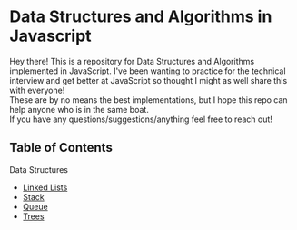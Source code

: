 # Data Structures and Algorithms in Javascript

Hey there! This is a repository for Data Structures and Algorithms implemented in JavaScript.
I've been wanting to practice for the technical interview and get better at JavaScript so thought I might as well share this with everyone!
<br />
These are by no means the best implementations, but I hope this repo can help anyone who is in the same boat.
<br />
If you have any questions/suggestions/anything feel free to reach out!

## Table of Contents
Data Structures
- [Linked Lists](https://github.com/lee-steven/JS-Data-Structures-and-Algorithms/tree/master/Data%20Structures/Linked%20List)
- [Stack](https://github.com/lee-steven/JS-Data-Structures-and-Algorithms/tree/master/Data%20Structures/Stack)
- [Queue](https://github.com/lee-steven/JS-Data-Structures-and-Algorithms/tree/master/Data%20Structures/Queue)
- [Trees](https://github.com/lee-steven/JS-Data-Structures-and-Algorithms/tree/master/Data%20Structures/Trees)